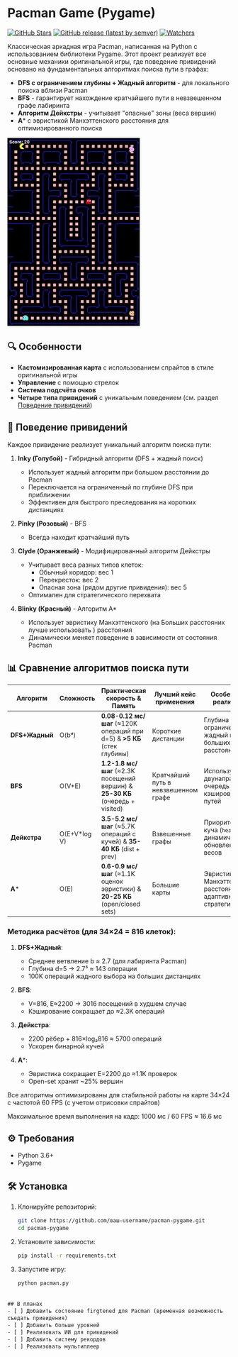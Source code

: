 
# Pacman Game (Pygame)

[![GitHub Stars](https://img.shields.io/github/stars/Mart-igor/pacman_game.svg)](https://github.com/Mart-igor/pacman_game/stargazers)
[![GitHub release (latest by semver)](https://img.shields.io/github/v/release/Mart-igor/pacman_game?color=60be86&label=Latest%20release&style=social&sort=semver)](https://github.com/Mart-igor/pacman_game/releases)
[![Watchers](https://img.shields.io/github/watchers/Mart-igor/pacman_game?style=social)](https://github.com/Mart-igor/pacman_game/watchers)

Классическая аркадная игра Pacman, написанная на Python с использованием библиотеки Pygame. Этот проект реализует все основные механики оригинальной игры, где поведение привидений основано на фундаментальных алгоритмах поиска пути в графах:

- **DFS с ограничением глубины + Жадный алгоритм** - для локального поиска вблизи Pacman
- **BFS** - гарантирует нахождение кратчайшего пути в невзвешенном графе лабиринта
- **Алгоритм Дейкстры** - учитывает "опасные" зоны (веса вершин)
- **A*** с эвристикой Манхэттенского расстояния для оптимизированного поиска

![Pacman Screenshot](https://github.com/Mart-igor/pacman_game/blob/fb10d5925f63a83699a2b30433deb4a5b0050124/reports/pacman.gif)  

## 🔍 Особенности

- **Кастомизированная карта** с использованием спрайтов в стиле оригинальной игры
- **Управление** с помощью стрелок
- **Система подсчёта очков**
- **Четыре типа привидений** с уникальным поведением (см. раздел [Поведение привидений](#поведение-привидений))

## 👻 Поведение привидений

Каждое привидение реализует уникальный алгоритм поиска пути:

1. **Inky (Голубой)** - Гибридный алгоритм (DFS + жадный поиск)
   - Использует жадный алгоритм при большом расстоянии до Pacman
   - Переключается на ограниченный по глубине DFS при приближении
   - Эффективен для быстрого преследования на коротких дистанциях

2. **Pinky (Розовый)** - BFS
   - Всегда находит кратчайший путь

3. **Clyde (Оранжевый)** - Модифицированный алгоритм Дейкстры
   - Учитывает веса разных типов клеток:
     - Обычный коридор: вес 1
     - Перекресток: вес 2
     - Опасная зона (рядом другие привидения): вес 5
   - Оптимален для стратегического перехвата

4. **Blinky (Красный)** - Алгоритм A*
   - Использует эвристику Манхэттенского (на Больших расстояних лучше использовать ) расстояния
   - Динамически меняет поведение в зависимости от состояния Pacman

## 📊 Сравнение алгоритмов поиска пути

| Алгоритм       | Сложность |  Практическая скорость & Память       | Лучший кейс применения | Особенности реализации |
|----------------|---------------------|--------------------------------------------------------------------------|------------------------|-------------------------|
| **DFS+Жадный** | O(bᵈ)               | **0.08-0.12 мс/шаг** (≈120K операций при d=5) & **>5 КБ** (стек глубины)  | Короткие дистанции  | Глубина поиска ограничена (d=5), жадный выбор на больших расстояниях |
| **BFS**        | O(V+E)              | **1.2-1.8 мс/шаг** (≈2.3K посещений вершин) & **25-30 КБ** (очередь + visited) | Кратчайший путь в невзвешенном графе           | Использует двунаправленную очередь (`deque`), кэширование путей |
| **Дейкстра**   | O(E+V*log V)        | **3.5-5.2 мс/шаг** (≈5.7K операций с кучей) & **35-40 КБ** (dist + prev) | Взвешенные графы                | Приоритетная куча (`heapq`), динамическое обновление весов |
| **A***         | O(E)                | **0.6-0.9 мс/шаг** (≈1.1K оценок эвристики) & **20-25 КБ** (open/closed sets)    | Большие карты           | Эвристика Манхэттенского расстояния, адаптивная стратегия |

### Методика расчётов (для 34×24 = 816 клеток):
1. **DFS+Жадный**:
   - Среднее ветвление b ≈ 2.7 (для лабиринта Pacman)
   - Глубина d=5 → 2.7⁵ ≈ 143 операции
   + 100K операций жадного выбора на больших дистанциях

2. **BFS**:
   - V=816, E≈2200 → 3016 посещений в худшем случае
   - Кэширование сокращает до ≈2.3K операций

3. **Дейкстра**:
   - 2200 рёбер + 816×log₂816 ≈ 5700 операций
   - Ускорен бинарной кучей

4. **A***:
   - Эвристика сокращает E=2200 до ≈1.1K проверок
   - Open-set хранит ~25% вершин

Все алгоритмы оптимизированы для стабильной работы на карте 34×24 с частотой 60 FPS (с учетом отрисовки спрайтов)

Максимальное время выполнения на кадр:
1000 мс / 60 FPS ≈ 16.6 мс

## ⚙️ Требования
- Python 3.6+
- Pygame

## 🛠️ Установка
1. Клонируйте репозиторий:
   ```bash
   git clone https://github.com/ваш-username/pacman-pygame.git
   cd pacman-pygame
   ```

2. Установите зависимости:
   ```bash
   pip install -r requirements.txt
   ```

3. Запустите игру:
   ```bash
   python pacman.py
   ```

```

## В планах
- [ ] Добавить состояние firgtened для Pacman (временная возможность съедать привидения)
- [ ] Добавить больше уровней
- [ ] Реализовать ИИ для привидений
- [ ] Добавить систему рекордов
- [ ] Реализовать мультиплеер
